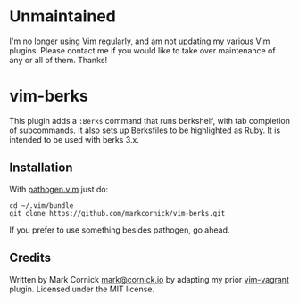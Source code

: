 # Unmaintained

I'm no longer using Vim regularly, and am not updating my various Vim
plugins. Please contact me if you would like to take over maintenance
of any or all of them. Thanks!

# vim-berks

This plugin adds a `:Berks` command that runs berkshelf, with tab
completion of subcommands. It also sets up Berksfiles to be highlighted
as Ruby. It is intended to be used with berks 3.x.

## Installation

With [pathogen.vim](https://github.com/tpope/vim-pathogen) just do:

    cd ~/.vim/bundle
    git clone https://github.com/markcornick/vim-berks.git

If you prefer to use something besides pathogen, go ahead.

## Credits

Written by Mark Cornick <mark@cornick.io> by adapting my prior
[vim-vagrant](https://github.com/markcornick/vim-vagrant) plugin. Licensed
under the MIT license.
